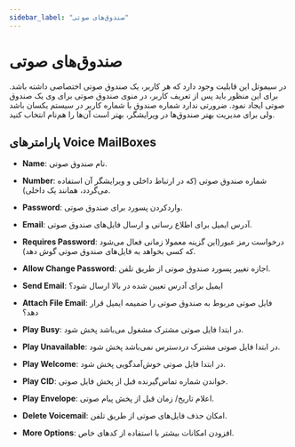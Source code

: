 ```yaml
---
sidebar_label: "صندوق‌های صوتی"
---
```

<head>
  <title>صندوق‌های صوتی | مستندات سیموتل</title>
</head>

# صندوق‌های صوتی

در سیموتل این قابلیت وجود دارد که هر کاربر، یک صندوق صوتی اختصاصی داشته باشد. برای این منظور باید پس از تعریف کاربر، در منوی صندوق صوتی برای وی یک صندوق صوتی ایجاد نمود. ضرورتی ندارد شماره صندوق با شماره کاربر در سیستم یکسان باشد ولی برای مدیریت بهتر صندوق‌‌ها در ویرایشگر، بهتر است آن‌‌ها را هم‌نام انتخاب کنید.

## پارامترهای Voice MailBoxes

- **Name**: نام صندوق صوتی.

- **Number**: شماره صندوق صوتی (که در ارتباط داخلی و ویرایشگر آن استفاده می‌‌گردد، همانند یک داخلی).

- **Password**: وارد‌‌کردن پسورد برای صندوق صوتی.

- **Email**: آدرس ایمیل برای اطلاع رسانی و ارسال فایل‌های صندوق صوتی.

- **Requires Password**: درخواست رمز عبور(این گزینه معمولا زمانی فعال می‌شود که کسی بخواهد به فایل‌های صندوق صوتی گوش دهد).

- **Allow Change Password**: اجازه تغییر پسورد صندوق صوتی از طريق تلفن.

- **Send Email**: ایمیل برای آدرس تعیین شده در بالا ارسال شود؟

- **Attach File Email**: فایل صوتی مربوط به صندوق صوتی را ضمیمه ایمیل قرار دهد؟

- **Play Busy**: در ابتدا فایل صوتی مشترک مشغول می‌باشد پخش شود.

- **Play Unavailable**: در ابتدا فایل صوتی مشترک دردسترس نمی‌باشد پخش شود.

- **Play Welcome**: در ابتدا فایل صوتی خوش‌آمدگویی پخش شود.

- **Play CID**: خواندن شماره تماس‌‌گیرنده قبل از پخش فایل صوتی.

- **Play Envelope**: اعلام تاریخ/ زمان قبل از پخش پیام صوتی.

- **Delete Voicemail**: امکان حذف فایل‌‌های صوتی از طريق تلفن.

- **More Options**: افزودن امکانات بیشتر با استفاده از کدهای خاص.